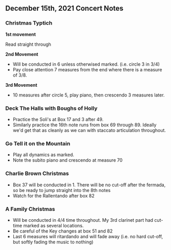 ## December 15th, 2021 Concert Notes

### Christmas Typtich

**1st movement** 

Read straight through

**2nd Movement** 

* Will be conducted in 6 unless otherwised marked. (i.e. circle 3 in 3/4) 
* Pay close attention 7 measures from the end where there is a measure of 3/8.

**3rd Movement**

* 10 measures after circle 5, play piano, then crescendo 3 measures later.

### Deck The Halls with Boughs of Holly

* Practice the Soli's at Box 17 and 3 after 49.
* Similarly practice the 16th note runs from box 69 through 89. Ideally we'd get that as cleanly as we can with staccato articulation throughout.

### Go Tell it on the Mountain

* Play all dynamics as marked.
* Note the subito piano and crescendo at measure 70

### Charlie Brown Christmas

* Box 37 will be conducted in 1. There will be no cut-off after the fermada, so be ready to jump straight into the 8th notes
* Watch for the Rallentando after box 82

### A Family Christmas

* Will be conducted in 4/4 time throughout. My 3rd clarinet part had cut-time marked as several locations.
* Be careful of the Key changes at box 51 and 82
* Last 6 measures will ritardando and will fade away (i.e. no hard cut-off, but softly fading the music to nothing)
